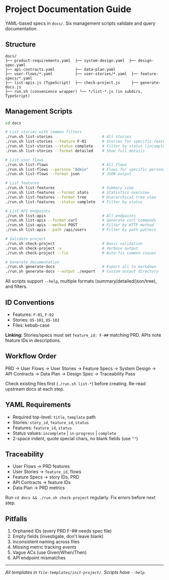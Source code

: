 # Project Documentation Guide

YAML-based specs in `docs/`. Six management scripts validate and query documentation.

## Structure

```
docs/
├── product-requirements.yaml  ├── system-design.yaml  ├── design-spec.yaml
├── api-contracts.yaml         ├── data-plan.yaml
├── user-flows/*.yaml          ├── user-stories/*.yaml  ├── feature-specs/*.yaml
├── list-apis.js (TypeScript)  ├── check-project.js     ├── generate-docs.js
├── run.sh (convenience wrapper) └── */list-*.js (in subdirs, TypeScript)
```

## Management Scripts

```bash
cd docs

# List stories with common filters
./run.sh list-stories                      # All stories
./run.sh list-stories --feature F-01       # Stories for specific feature
./run.sh list-stories --status complete    # Filter by status (incomplete/in-progress/complete)
./run.sh list-stories --format detailed    # Show full details

# List user flows
./run.sh list-flows                        # All flows
./run.sh list-flows --persona "Admin"      # Flows for specific persona
./run.sh list-flows --format json          # JSON output

# List features
./run.sh list-features                     # Summary view
./run.sh list-features --format stats      # Statistics overview
./run.sh list-features --format tree       # Hierarchical tree view
./run.sh list-features --status complete   # Filter by status

# List API endpoints
./run.sh list-apis                         # All endpoints
./run.sh list-apis --format curl           # Generate curl commands
./run.sh list-apis --method POST           # Filter by HTTP method
./run.sh list-apis --path /api/users       # Filter by path pattern

# Validate project
./run.sh check-project                     # Basic validation
./run.sh check-project -v                  # Verbose output
./run.sh check-project --fix               # Auto-fix common issues

# Generate documentation
./run.sh generate-docs                     # Export all to markdown
./run.sh generate-docs --output ./export   # Custom output directory
```

All scripts support `--help`, multiple formats (summary/detailed/json/tree), and filters.

## ID Conventions

- Features: `F-01`, `F-02`
- Stories: `US-101`, `US-102`
- Files: kebab-case

**Linking:** Stories/specs must set `feature_id: F-##` matching PRD. APIs note feature IDs in descriptions.

## Workflow Order

PRD → User Flows → User Stories → Feature Specs → System Design → API Contracts → Data Plan → Design Spec → Traceability Pass

Check existing files first (`./run.sh list-*`) before creating. Re-read upstream docs at each step.

## YAML Requirements

- Required top-level: `title`, `template` path
- Stories: `story_id`, `feature_id`, `status`
- Features: `feature_id`, `status`
- Status values: `incomplete` | `in-progress` | `complete`
- 2-space indent, quote special chars, no blank fields (use `""`)

## Traceability

- User Flows → PRD features
- User Stories → `feature_id`, flows
- Feature Specs → story IDs, PRD
- API Contracts → feature IDs
- Data Plan → PRD metrics

Run `cd docs && ./run.sh check-project` regularly. Fix errors before next step.

## Pitfalls

1. Orphaned IDs (every PRD F-## needs spec file)
2. Empty fields (investigate, don't leave blank)
3. Inconsistent naming across files
4. Missing metric tracking events
5. Vague ACs (use Given/When/Then)
6. API endpoint mismatches

---

*All templates in `file-templates/init-project/`. Scripts have `--help`.*

